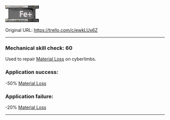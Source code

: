 ![Steel Bar.png\|200](./Steel%20Bar%20-%20Attachments/6718845db30472d958dd7e59.png)

Original URL: https://trello.com/c/ewkLUx6Z

---

### Mechanical skill check: 60

Used to repair [Material Loss](Material%20Loss.md)  on cyberlimbs.

### Application success:

\-50% [Material Loss](Material%20Loss.md)

### Application failure:

\-20% [Material Loss](Material%20Loss.md)

---

